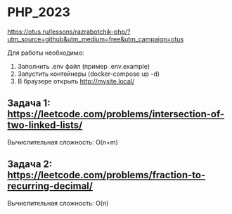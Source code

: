 # PHP_2023

https://otus.ru/lessons/razrabotchik-php/?utm_source=github&utm_medium=free&utm_campaign=otus

Для работы необходимо:
1. Заполнить .env файл (пример .env.example)
2. Запустить контейнеры (docker-compose up -d)
3. В браузере открыть http://mysite.local/

## Задача 1: https://leetcode.com/problems/intersection-of-two-linked-lists/
Вычислительная сложность: O(n+m)

## Задача 2: https://leetcode.com/problems/fraction-to-recurring-decimal/
Вычислительная сложность: O(n)

